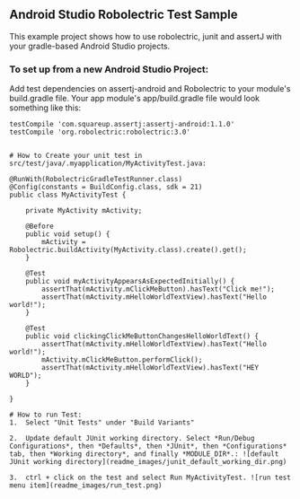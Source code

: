 ## Android Studio Robolectric Test Sample
This example project shows how to use robolectric, junit and assertJ with your gradle-based Android Studio projects.

### To set up from a new Android Studio Project: 
Add test dependencies on assertj-android and Robolectric to your module's build.gradle file. Your app module's app/build.gradle file would look something like this:
  
    testCompile 'com.squareup.assertj:assertj-android:1.1.0'
    testCompile 'org.robolectric:robolectric:3.0'
```

# How to Create your unit test in src/test/java/.myapplication/MyActivityTest.java:

@RunWith(RobolectricGradleTestRunner.class)
@Config(constants = BuildConfig.class, sdk = 21)
public class MyActivityTest {

    private MyActivity mActivity;

    @Before
    public void setup() {
        mActivity = Robolectric.buildActivity(MyActivity.class).create().get();
    }

    @Test
    public void myActivityAppearsAsExpectedInitially() {
        assertThat(mActivity.mClickMeButton).hasText("Click me!");
        assertThat(mActivity.mHelloWorldTextView).hasText("Hello world!");
    }

    @Test
    public void clickingClickMeButtonChangesHelloWorldText() {
        assertThat(mActivity.mHelloWorldTextView).hasText("Hello world!");
        mActivity.mClickMeButton.performClick();
        assertThat(mActivity.mHelloWorldTextView).hasText("HEY WORLD");
    }

}

# How to run Test:
1.  Select "Unit Tests" under "Build Variants"

2.  Update default JUnit working directory. Select *Run/Debug Configurations*, then *Defaults*, then *JUnit*, then *Configurations* tab, then *Working directory*, and finally *MODULE_DIR*.: ![default JUnit working directory](readme_images/junit_default_working_dir.png)

3.  ctrl + click on the test and select Run MyActivityTest. ![run test menu item](readme_images/run_test.png)
```


